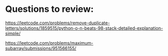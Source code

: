 # Questions to review:

https://leetcode.com/problems/remove-duplicate-letters/solutions/1859515/python-o-n-beats-98-stack-detailed-explanation-simple/

https://leetcode.com/problems/maximum-subarray/submissions/951566155/

